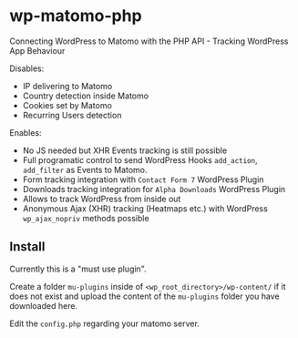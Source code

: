 # wp-matomo-php
Connecting WordPress to Matomo with the PHP API - Tracking WordPress App Behaviour

Disables:
* IP delivering to Matomo
* Country detection inside Matomo
* Cookies set by Matomo
* Recurring Users detection

Enables:
* No JS needed but XHR Events tracking is still possible
* Full programatic control to send WordPress Hooks `add_action`, `add_filter` as Events to Matomo.
* Form tracking integration with `Contact Form 7` WordPress Plugin
* Downloads tracking integration for `Alpha Downloads` WordPress Plugin
* Allows to track WordPress from inside out
* Anonymous Ajax (XHR) tracking (Heatmaps etc.) with WordPress `wp_ajax_nopriv` methods possible

## Install

Currently this is a "must use plugin".

Create a folder `mu-plugins` inside of `<wp_root_directory>/wp-content/` if it does not exist and upload the content of the `mu-plugins` folder you have downloaded here.

Edit the `config.php` regarding your matomo server.
